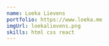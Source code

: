 ```yaml
---
name: Loeka Lievens
portfolio: https://www.loeka.me
imgUrl: loekalievens.png
skills: html css react
---
```

